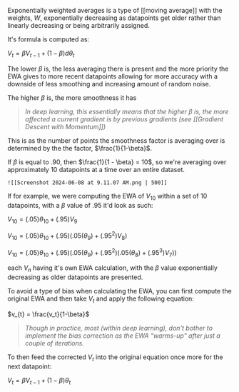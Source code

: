  Exponentially weighted averages is a type of [[moving average]] with the weights, $W$, exponentially decreasing as datapoints get older rather than linearly decreasing or being arbitrarily assigned.

It's formula is computed as:

$V_t = \beta V_{t-1} + (1 - \beta) d\theta_t$

The lower $\beta$ is, the less averaging there is present and the more priority the EWA gives to more recent datapoints allowing for more accuracy with a downside of less smoothing and increasing amount of random noise.

The higher $\beta$ is, the more smoothness it has

> *In deep learning, this essentially means that the higher $\beta$ is, the more affected a current gradient is by previous gradients (see [[Gradient Descent with Momentum]])*

This is as the number of points the smoothness factor is averaging over is determined by the the factor, $\frac{1}{1-\beta}$.

If $\beta$ is equal to $.90$, then $\frac{1}{1 - \beta} = 10$, so we're averaging over approximately $10$ datapoints at a time over an entire dataset.

	![[Screenshot 2024-06-08 at 9.11.07 AM.png | 500]]

If for example, we were computing the EWA of $V_{10}$ within a set of 10 datapoints, with a $\beta$ value of $.95$ it'd look as such:

$V_{10} = (.05)\theta_{10} + (.95)V_{9}$

$V_{10} = (.05)\theta_{10} + (.95)(.05(\theta_9) + (.95^2)V_8)$

$V_{10} = (.05)\theta_{10} + (.95)(.05(\theta_9) + (.95^2)(.05(\theta_8) + (.95^3)V_7))$

each $V_n$ having it's own EWA calculation, with the $\beta$ value exponentially decreasing as older datapoints are presented.

To avoid a type of bias when calculating the EWA, you can first compute the original EWA and then take $V_t$ and apply the following equation:

$v_{t} = \frac{v_t}{1-\beta}$

>*Though in practice, most (within deep learning), don't bother to implement the bias correction as the EWA "warms-up" after just a couple of iterations.*

To then feed the corrected $V_{t}$ into the original equation once more for the next datapoint:

$V_t = \beta V_{t-1} + (1 - \beta) \theta_t$